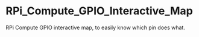RPi_Compute_GPIO_Interactive_Map
================================

RPi Compute GPIO interactive map, to easily know which pin does what. 
